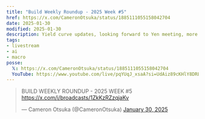 ```yaml
---
title: "Build Weekly Roundup - 2025 Week #5"
href: https://x.com/CameronOtsuka/status/1885111055158042704
date: 2025-01-30
modified: 2025-01-30
description: Yield curve updates, looking forward to Yen meeting, more DeepSeek analysis
tags:
- livestream
- ai
- macro
posse:
  𝕏: https://x.com/CameronOtsuka/status/1885111055158042704
  YouTube: https://www.youtube.com/live/pqYUqJ_xsaA?si=UdAiz89cKHlY8DRL
---
```


> BUILD WEEKLY ROUNDUP - 2025 WEEK #5 https://x.com/i/broadcasts/1ZkKzRZzqjaKv
>
> — Cameron Otsuka (@CameronOtsuka) [January 30, 2025](https://x.com/CameronOtsuka/status/1885111055158042704)
